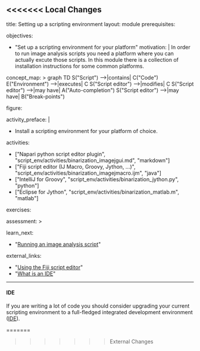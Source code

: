 <<<<<<< Local Changes
---
title:     Setting up a scripting environment
layout:    module
prerequisites:

objectives:
  - "Set up a scripting environment for your platform"
motivation: |
  In order to run image analysis scripts you need a platform where you can actually excute those scripts. 
  In this module there is a collection of installation instructions for some common platforms.
  
concept_map: >
  graph TD
    S("Script") -->|contains| C("Code")
    E("Environment") -->|executes| C
    S("Script editor") -->|modifies| C
    S("Script editor") -->|may have| A("Auto-completion")
    S("Script editor") -->|may have| B("Break-points")

figure: 

activity_preface: |
  - Install a scripting environment for your platform of choice.

activities:
  - ["Napari python script editor plugin", "script_env/activities/binarization_imagejgui.md", "markdown"]
  - ["Fiji script editor (IJ Macro, Groovy, Jython, ...)", "script_env/activities/binarization_imagejmacro.ijm", "java"]
  - ["IntelliJ for Groovy", "script_env/activities/binarization_jython.py", "python"]
  - ["Eclipse for Jython", "script_env/activities/binarization_matlab.m", "matlab"]

exercises:

assessment: >


learn_next:
  - "[Running an image analysis script](../script_run)"

external_links:
  - "[Using the Fiji script editor](https://imagej.net/scripting/script-editor)"
  - "[What is an IDE](https://en.wikipedia.org/wiki/Integrated_development_environment)"
---

#### IDE

If you are writing a lot of code you should consider upgrading your current scripting environment to a full-fledged integrated development environment ([IDE](https://en.wikipedia.org/wiki/Integrated_development_environment)).

=======
>>>>>>> External Changes
